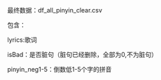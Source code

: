 最终数据：df_all_pinyin_clear.csv

包含：

lyrics:歌词

isBad：是否脏句（脏句已经删除，全部为0,不为脏句）

pinyin_neg1-5：倒数低1-5个字的拼音
